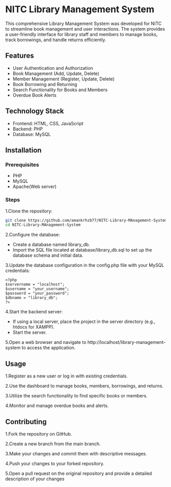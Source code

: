 
# NITC Library Management System

This comprehensive Library Management System was developed for NITC to streamline book management and user interactions. The system provides a user-friendly interface for library staff and members to manage books, track borrowings, and handle returns efficiently.


## Features

- User Authentication and Authorization
- Book Management (Add, Update, Delete)
- Member Management (Register, Update, Delete)
- Book Borrowing and Returning
- Search Functionality for Books and Members
- Overdue Book Alerts


## Technology Stack
- Frontend: HTML, CSS, JavaScript
- Backend: PHP
- Database: MySQL

  
## Installation



    
### Prerequisites
 - PHP
 - MySQL
 - Apache(Web server)
 
### Steps

1.Clone the repository: 

  ```bash
  git clone https://github.com/amankrhzb77/NITC-Library-MAnagement-System.git
  cd NITC-Library-MAnagement-System
  ```
  2.Configure the database:

- Create a database named library_db.
- Import the SQL file located at database/library_db.sql to set up the database schema and initial data.

3.Update the database configuration in the config.php file with your MySQL credentials:

    <?php
    $servername = "localhost";
    $username = "your_username";
    $password = "your_password";
    $dbname = "library_db";
    ?>

4.Start the backend server:

  - If using a local server, place the project in the server directory (e.g., htdocs for XAMPP).
- Start the server.

5.Open a web browser and navigate to http://localhost/library-management-system to access the application.

## Usage

1.Register as a new user or log in with existing credentials.

2.Use the dashboard to manage books, members, borrowings, and returns.

3.Utilize the search functionality to find specific books or members.

4.Monitor and manage overdue books and alerts.
## Contributing


1.Fork the repository on GitHub.

2.Create a new branch from the main branch.

3.Make your changes and commit them with descriptive messages.
    
4.Push your changes to your forked repository.
    
5.Open a pull request on the original repository and provide a detailed description of your changes

